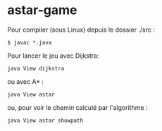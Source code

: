 # astar-game

Pour compiler (sous Linux) depuis le dossier ./src :
```
$ javac *.java
```
Pour lancer le jeu avec Dijkstra:
```
java View dijkstra
```
ou avec A* :
```
java View astar
```
ou, pour voir le chemin calculé par l'algorithme :
```
java View astar showpath
```
